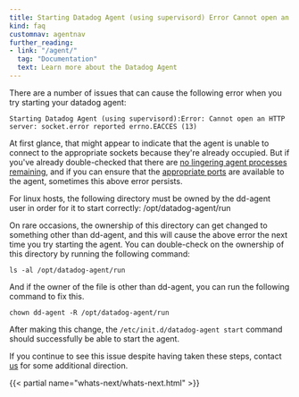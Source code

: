 ```yaml
---
title: Starting Datadog Agent (using supervisord) Error Cannot open an HTTP server socket.error reported errno.EACCES (13)
kind: faq
customnav: agentnav
further_reading:
- link: "/agent/"
  tag: "Documentation"
  text: Learn more about the Datadog Agent
---
```


There are a number of issues that can cause the following error when you try starting your datadog agent:

```
Starting Datadog Agent (using supervisord):Error: Cannot open an HTTP server: socket.error reported errno.EACCES (13)
```

At first glance, that might appear to indicate that the agent is unable to connect to the appropriate sockets because they're already occupied. But if you've already double-checked that there are [no lingering agent processes remaining](/agent/faq/error-restarting-agent-already-listening-on-a-configured-port), and if you can ensure that the [appropriate ports](/account_management/faq/what-are-the-required-ip-s-and-ports-i-need-open-to-connect-to-the-datadog-service) are available to the agent, sometimes this above error persists.

For linux hosts, the following directory must be owned by the dd-agent user in order for it to start correctly: /opt/datadog-agent/run

On rare occasions, the ownership of this directory can get changed to something other than dd-agent, and this will cause the above error the next time you try starting the agent. You can double-check on the ownership of this directory by running the following command:
```
ls -al /opt/datadog-agent/run
```

And if the owner of the file is other than dd-agent, you can run the following command to fix this. 
```
chown dd-agent -R /opt/datadog-agent/run
```
After making this change, the `/etc/init.d/datadog-agent start` command should successfully be able to start the agent.

If you continue to see this issue despite having taken these steps, contact [us](/help) for some additional direction. 

{{< partial name="whats-next/whats-next.html" >}}